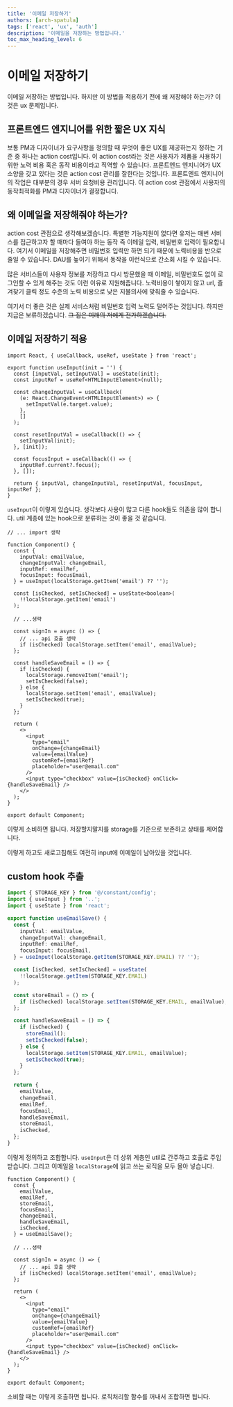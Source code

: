 ```yaml
---
title: '이메일 저장하기'
authors: [arch-spatula]
tags: ['react', 'ux', 'auth']
description: '이메일을 저장하는 방법입니다.'
toc_max_heading_level: 6
---
```


# 이메일 저장하기

이메일 저장하는 방법입니다. 하지만 이 방법을 적용하기 전에 왜 저장해야 하는가? 이것은 ux 문제입니다.

<!--truncate-->

## 프론트엔드 엔지니어를 위한 짧은 UX 지식

보통 PM과 디자이너가 요구사항을 정의할 때 무엇이 좋은 UX를 제공하는지 정하는 기준 중 하나는 action cost입니다. 이 action cost라는 것은 사용자가 제품을 사용하기 위한 노력 비용 혹은 동작 비용이라고 직역할 수 있습니다. 프론트엔드 엔지니어가 UX 소양을 갖고 있다는 것은 action cost 관리를 잘한다는 것입니다. 프론트엔드 엔지니어의 작업은 대부분의 경우 서버 요청비용 관리입니다. 이 action cost 관점에서 사용자의 동작최적화를 PM과 디자이너가 결정합니다.

<!-- 상황에 따라 프론트엔드 엔지니어도 알아야 하는 경우가 있습니다. 개발팀 규모 대비 비개발직군 규모가 극단적으로 작은 경우가 있습니다. 다른 경우는 만약에 내부에 시니어 디자이너 및 PM이 없다면 프론트엔드 엔지니어가 어느정도 알아야 합니다. 경험으로 정답을 정할 수 없기 때문에 토론으로 답을 정해야 합니다.

규모가 많이 작은 스타트업이라도 PM(프로덕트 매니저) 및 서비스 기획자와 UX/UI/프로덕트 디자이너가 정의하고 프론트엔드 엔지니어가 구현합니다. 개발을 설계하고 진행하면서 비개발직군이 고려하지 못하고 반드시 발생하게 될 엣지케이스와 코너케이스는 중간중간에 바로 말하면 됩니다.

정상적인 조직에서는 프론트엔드 엔지니어에게 별로 중요하지 않은 소양이 맞습니다.

하지만 이것은 책속의 이야기이고 대부분 우리는 이상한 회사에 다니고 대부분 회사도 이상하기 때문에 PM이 알아서 센스있게 라는 말을 일상적으로 하고 디자이너는 디자인을 하다말고 느낌에 맞게 남은 부분 알아서 채워달라고 하는 곳이 많습니다.

또 PM과 디자이너가 내부에서 답을 못 정하고 있다면 해결하는 문제와 얼마나 잘 대응되는지 부터 확인합니다. 대응이 잘되는지 왜 안되는지는 action cost, 시스템 피드백, 유저테스트를 근거로 중재합니다. -->

## 왜 이메일을 저장해줘야 하는가?

action cost 관점으로 생각해보겠습니다. 특별한 기능지원이 없다면 유저는 매번 서비스를 접근하고자 할 때마다 들여야 하는 동작 즉 이메일 입력, 비밀번호 입력이 필요합니다. 여기서 이메일을 저장해주면 비밀번호 입력만 하면 되기 때문에 노력비용을 반으로 줄일 수 있습니다. DAU를 높이기 위해서 동작을 이런식으로 간소회 시킬 수 있습니다.

많은 서비스들이 사용자 정보를 저장하고 다시 방문했을 때 이메일, 비밀번호도 없이 로그인할 수 있게 해주는 것도 이런 이유로 지원해줍니다. 노력비용이 쌓이지 않고 url, 즐겨찾기 클릭 정도 수준의 노력 비용으로 낮은 지불의사에 맞춰줄 수 있습니다.

여기서 더 좋은 것은 실제 서비스처럼 비밀번호 입력 노력도 덜어주는 것입니다. 하지만 지금은 보류하겠습니다. ~~그 짐은 미래의 저에게 전가하겠습니다.~~

## 이메일 저장하기 적용

```tsx title="useInput"
import React, { useCallback, useRef, useState } from 'react';

export function useInput(init = '') {
  const [inputVal, setInputVal] = useState(init);
  const inputRef = useRef<HTMLInputElement>(null);

  const changeInputVal = useCallback(
    (e: React.ChangeEvent<HTMLInputElement>) => {
      setInputVal(e.target.value);
    },
    []
  );

  const resetInputVal = useCallback(() => {
    setInputVal(init);
  }, [init]);

  const focusInput = useCallback(() => {
    inputRef.current?.focus();
  }, []);

  return { inputVal, changeInputVal, resetInputVal, focusInput, inputRef };
}
```

`useInput`이 이렇게 있습니다. 생각보다 사용이 많고 다른 hook들도 의존을 많이 합니다. util 계층에 있는 hook으로 분류하는 것이 좋을 것 같습니다.

```tsx
// ... import 생략

function Component() {
  const {
    inputVal: emailValue,
    changeInputVal: changeEmail,
    inputRef: emailRef,
    focusInput: focusEmail,
  } = useInput(localStorage.getItem('email') ?? '');

  const [isChecked, setIsChecked] = useState<boolean>(
    !!localStorage.getItem('email')
  );

  // ...생략

  const signIn = async () => {
    // ... api 호출 생략
    if (isChecked) localStorage.setItem('email', emailValue);
  };

  const handleSaveEmail = () => {
    if (isChecked) {
      localStorage.removeItem('email');
      setIsChecked(false);
    } else {
      localStorage.setItem('email', emailValue);
      setIsChecked(true);
    }
  };

  return (
    <>
      <input
        type="email"
        onChange={changeEmail}
        value={emailValue}
        customRef={emailRef}
        placeholder="user@email.com"
      />
      <input type="checkbox" value={isChecked} onClick={handleSaveEmail} />
    </>
  );
}

export default Component;
```

이렇게 소비하면 됩니다. 저장할지말지를 storage를 기준으로 보존하고 상태를 제어합니다.

이렇게 하고도 새로고침해도 여전히 input에 이메일이 남아있을 것입니다.

## custom hook 추출

```ts title="useEmailSave.ts"
import { STORAGE_KEY } from '@/constant/config';
import { useInput } from '..';
import { useState } from 'react';

export function useEmailSave() {
  const {
    inputVal: emailValue,
    changeInputVal: changeEmail,
    inputRef: emailRef,
    focusInput: focusEmail,
  } = useInput(localStorage.getItem(STORAGE_KEY.EMAIL) ?? '');

  const [isChecked, setIsChecked] = useState(
    !!localStorage.getItem(STORAGE_KEY.EMAIL)
  );

  const storeEmail = () => {
    if (isChecked) localStorage.setItem(STORAGE_KEY.EMAIL, emailValue);
  };

  const handleSaveEmail = () => {
    if (isChecked) {
      storeEmail();
      setIsChecked(false);
    } else {
      localStorage.setItem(STORAGE_KEY.EMAIL, emailValue);
      setIsChecked(true);
    }
  };

  return {
    emailValue,
    changeEmail,
    emailRef,
    focusEmail,
    handleSaveEmail,
    storeEmail,
    isChecked,
  };
}
```

이렇게 정의하고 조합합니다. `useInput`은 더 상위 계층인 util로 간주하고 호출로 주입받습니다. 그리고 이메일을 `localStorage`에 읽고 쓰는 로직을 모두 몰아 넣습니다.

```tsx
function Component() {
  const {
    emailValue,
    emailRef,
    storeEmail,
    focusEmail,
    changeEmail,
    handleSaveEmail,
    isChecked,
  } = useEmailSave();

  // ...생략

  const signIn = async () => {
    // ... api 호출 생략
    if (isChecked) localStorage.setItem('email', emailValue);
  };

  return (
    <>
      <input
        type="email"
        onChange={changeEmail}
        value={emailValue}
        customRef={emailRef}
        placeholder="user@email.com"
      />
      <input type="checkbox" value={isChecked} onClick={handleSaveEmail} />
    </>
  );
}

export default Component;
```

소비할 때는 이렇게 호출하면 됩니다. 로직처리할 함수를 꺼내서 조합하면 됩니다.
